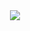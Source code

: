 <div align="center"> <img  src="https://github.com/heibaiying/BigData-Notes/blob/master/pictures/大数据技术栈思维导图.png"/> </div>


